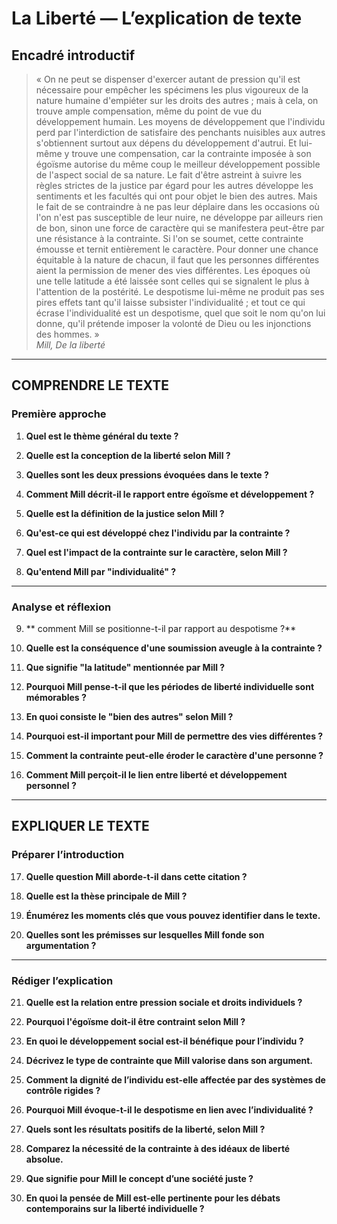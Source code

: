 # La Liberté — L’explication de texte

## Encadré introductif
> « On ne peut se dispenser d'exercer autant de pression qu'il est nécessaire pour empêcher les spécimens les plus vigoureux de la nature humaine d'empiéter sur les droits des autres ; mais à cela, on trouve ample compensation, même du point de vue du développement humain. Les moyens de développement que l'individu perd par l'interdiction de satisfaire des penchants nuisibles aux autres s'obtiennent surtout aux dépens du développement d'autrui. Et lui-même y trouve une compensation, car la contrainte imposée à son égoïsme autorise du même coup le meilleur développement possible de l'aspect social de sa nature. Le fait d'être astreint à suivre les règles strictes de la justice par égard pour les autres développe les sentiments et les facultés qui ont pour objet le bien des autres. Mais le fait de se contraindre à ne pas leur déplaire dans les occasions où l'on n'est pas susceptible de leur nuire, ne développe par ailleurs rien de bon, sinon une force de caractère qui se manifestera peut-être par une résistance à la contrainte. Si l'on se soumet, cette contrainte émousse et ternit entièrement le caractère. Pour donner une chance équitable à la nature de chacun, il faut que les personnes différentes aient la permission de mener des vies différentes. Les époques où une telle latitude a été laissée sont celles qui se signalent le plus à l'attention de la postérité. Le despotisme lui-même ne produit pas ses pires effets tant qu'il laisse subsister l'individualité ; et tout ce qui écrase l'individualité est un despotisme, quel que soit le nom qu'on lui donne, qu'il prétende imposer la volonté de Dieu ou les injonctions des hommes. »  
> *Mill, De la liberté*

---

## COMPRENDRE LE TEXTE

### Première approche

1. **Quel est le thème général du texte ?**

2. **Quelle est la conception de la liberté selon Mill ?**

3. **Quelles sont les deux pressions évoquées dans le texte ?**

4. **Comment Mill décrit-il le rapport entre égoïsme et développement ?**

5. **Quelle est la définition de la justice selon Mill ?**

6. **Qu'est-ce qui est développé chez l'individu par la contrainte ?**

7. **Quel est l'impact de la contrainte sur le caractère, selon Mill ?**

8. **Qu'entend Mill par "individualité" ?**

---

### Analyse et réflexion

9. ** comment Mill se positionne-t-il par rapport au despotisme ?**

10. **Quelle est la conséquence d'une soumission aveugle à la contrainte ?**

11. **Que signifie "la latitude" mentionnée par Mill ?**

12. **Pourquoi Mill pense-t-il que les périodes de liberté individuelle sont mémorables ?**

13. **En quoi consiste le "bien des autres" selon Mill ?**

14. **Pourquoi est-il important pour Mill de permettre des vies différentes ?**

15. **Comment la contrainte peut-elle éroder le caractère d'une personne ?**

16. **Comment Mill perçoit-il le lien entre liberté et développement personnel ?**

---

## EXPLIQUER LE TEXTE

### Préparer l’introduction

17. **Quelle question Mill aborde-t-il dans cette citation ?**

18. **Quelle est la thèse principale de Mill ?**

19. **Énumérez les moments clés que vous pouvez identifier dans le texte.**

20. **Quelles sont les prémisses sur lesquelles Mill fonde son argumentation ?**

---

### Rédiger l’explication

21. **Quelle est la relation entre pression sociale et droits individuels ?**

22. **Pourquoi l'égoïsme doit-il être contraint selon Mill ?**

23. **En quoi le développement social est-il bénéfique pour l’individu ?**

24. **Décrivez le type de contrainte que Mill valorise dans son argument.**

25. **Comment la dignité de l’individu est-elle affectée par des systèmes de contrôle rigides ?**

26. **Pourquoi Mill évoque-t-il le despotisme en lien avec l’individualité ?**

27. **Quels sont les résultats positifs de la liberté, selon Mill ?**

28. **Comparez la nécessité de la contrainte à des idéaux de liberté absolue.**

29. **Que signifie pour Mill le concept d’une société juste ?**

30. **En quoi la pensée de Mill est-elle pertinente pour les débats contemporains sur la liberté individuelle ?**